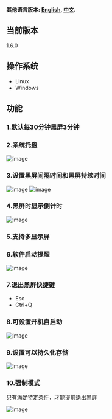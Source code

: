 **其他语言版本: [English](README_EN.md), [中文](README.md).**


## 当前版本
1.6.0

## 操作系统
- Linux
- Windows

## 功能
### 1.默认每30分钟黑屏3分钟
### 2.系统托盘
![image](https://github.com/user-attachments/assets/9f2f337f-e2ac-47c0-8493-8c1287cf3a61)
### 3.设置黑屏间隔时间和黑屏持续时间
![image](https://github.com/user-attachments/assets/9dce6a85-9226-45f3-96de-8f1ea92a03e1)
![image](https://github.com/user-attachments/assets/cdda0259-4277-413a-9363-db43c683e0fe)

### 4.黑屏时显示倒计时
![image](https://github.com/user-attachments/assets/eeaee8c9-f7d2-48e0-8ed3-165e4c9fb4a1)
### 5.支持多显示屏
### 6.软件启动提醒
![image](https://github.com/user-attachments/assets/7181e017-3014-4690-b8c3-05e98e043e0d)

### 7.退出黑屏快捷键
- Esc
- Ctrl+Q
### 8.可设置开机自启动
![image](https://github.com/user-attachments/assets/4d2ba802-97c5-4d09-bb39-e09d1b667eff)

### 9.设置可以持久化存储
![image](https://github.com/user-attachments/assets/c1aba3e6-af89-4dd1-bbf7-1a9118387dd8)

### 10.强制模式
只有满足特定条件，才能提前退出黑屏

![image](https://github.com/user-attachments/assets/b81472db-40fa-4bf4-8911-21e394f34152)









